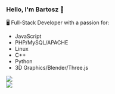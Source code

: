 ### Hello, I'm Bartosz 👋

🖥️ Full-Stack Developer with a passion for:

- JavaScript
- PHP/MySQL/APACHE
- Linux
- C++
- Python
- 3D Graphics/Blender/Three.js

[![](https://github-readme-stats.vercel.app/api/top-langs/?username=whid-bb&theme=blueberry)](https://github.com/anuraghazra/github-readme-stats)
<br>
[![](https://github-readme-stats.vercel.app/api?username=whid-bb&theme=blueberry)](https://github.com/anuraghazra/github-readme-stats)
